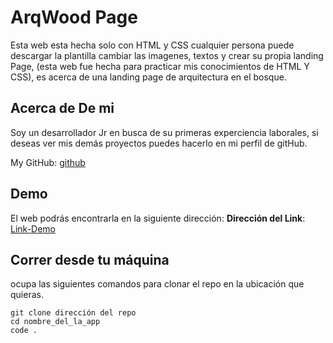 # ArqWood Page

Esta web esta hecha solo con HTML y CSS cualquier persona puede descargar la plantilla cambiar las imagenes, textos  y crear su propia landing Page, (esta web fue hecha para practicar mis conocimientos de HTML Y CSS),
es acerca de una landing page de arquitectura en el bosque.

## Acerca de De mi

Soy un desarrollador Jr en busca de su primeras experciencia laborales, si deseas ver mis demás proyectos puedes hacerlo en mi perfil de gitHub.

My GitHub: [github](https://github.com/UrielBm)

## Demo

El web podrás encontrarla en la siguiente dirección:
**Dirección del Link**: [Link-Demo](https://urielbm.github.io/tech_pro_page/)

## Correr desde tu máquina

ocupa las siguientes comandos para clonar el repo en la ubicación que quieras.

```
git clone dirección del repo
cd nombre_del_la_app
code .

```
